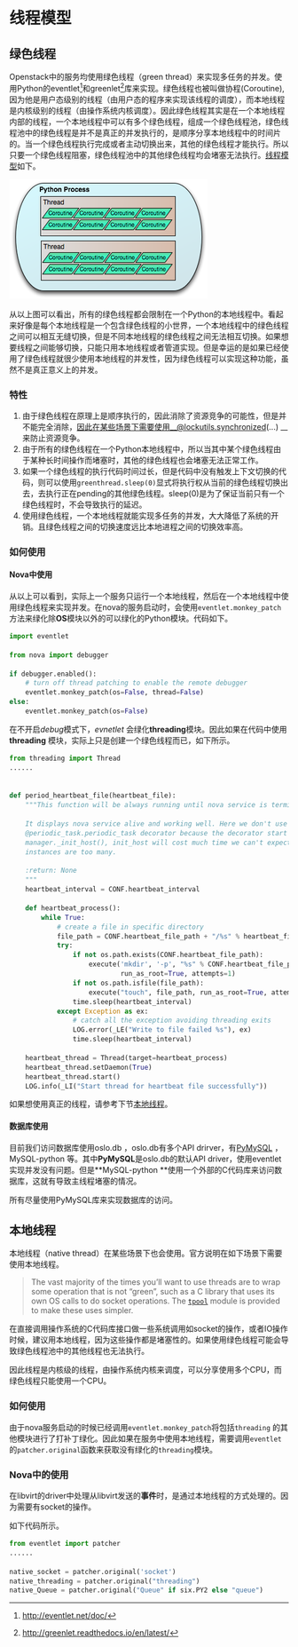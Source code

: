 # 线程模型

## 绿色线程

Openstack中的服务均使用绿色线程（green thread）来实现多任务的并发。使用Python的eventlet[^1]和greenlet[^2]库来实现。绿色线程也被叫做协程(Coroutine), 因为他是用户态级别的线程（由用户态的程序来实现该线程的调度），而本地线程是内核级别的线程（由操作系统内核调度）。因此绿色线程其实是在一个本地线程内部的线程，一个本地线程中可以有多个绿色线程，组成一个绿色线程池，绿色线程池中的绿色线程是并不是真正的并发执行的，是顺序分享本地线程中的时间片的。当一个绿色线程执行完成或者主动切换出来，其他的绿色线程才能执行。所以只要一个绿色线程阻塞，绿色线程池中的其他绿色线程均会堵塞无法执行。[线程模型](http://eventlet.net/doc/threading.html)如下。

![线程模型](images/threading_illustration.png)

从以上图可以看出，所有的绿色线程都会限制在一个Python的本地线程中。看起来好像是每个本地线程是一个包含绿色线程的小世界，一个本地线程中的绿色线程之间可以相互无缝切换，但是不同本地线程的绿色线程之间无法相互切换。如果想要线程之间能够切换，只能只用本地线程或者管道实现。但是幸运的是如果已经使用了绿色线程就很少使用本地线程的并发性，因为绿色线程可以实现这种功能，虽然不是真正意义上的并发。

### 特性

1. 由于绿色线程在原理上是顺序执行的，因此消除了资源竞争的可能性，但是并不能完全消除，因此在某些场景下需要使用__@lockutils.synchronized(...) __来防止资源竞争。
2. 由于所有的绿色线程在一个Python本地线程中，所以当其中某个绿色线程由于某种长时间操作而堵塞时，其他的绿色线程也会堵塞无法正常工作。
3. 如果一个绿色线程的执行代码时间过长，但是代码中没有触发上下文切换的代码，则可以使用`greenthread.sleep(0)`显式将执行权从当前的绿色线程切换出去，去执行正在pending的其他绿色线程。sleep(0)是为了保证当前只有一个绿色线程时，不会导致执行的延迟。
4. 使用绿色线程，一个本地线程就能实现多任务的并发，大大降低了系统的开销。且绿色线程之间的切换速度远比本地进程之间的切换效率高。

### 如何使用

#### Nova中使用

从以上可以看到，实际上一个服务只运行一个本地线程，然后在一个本地线程中使用绿色线程来实现并发。在nova的服务启动时，会使用`eventlet.monkey_patch`方法来绿化除**OS**模块以外的可以绿化的Python模块。代码如下。

```Python
import eventlet

from nova import debugger

if debugger.enabled():
    # turn off thread patching to enable the remote debugger
    eventlet.monkey_patch(os=False, thread=False)
else:
    eventlet.monkey_patch(os=False)
```



在不开启*debug*模式下，*evnetlet* 会绿化**threading**模块。因此如果在代码中使用**threading** 模块，实际上只是创建一个绿色线程而已，如下所示。

```python
from threading import Thread
......


def period_heartbeat_file(heartbeat_file):
    """This function will be always running until nova service is terminated.

    It displays nova service alive and working well. Here we don't use
    @periodic_task.periodic_task decorator because the decorator start after
    manager._init_host(), init_host will cost much time we can't expect when
    instances are too many.

    :return: None
    """
    heartbeat_interval = CONF.heartbeat_interval

    def heartbeat_process():
        while True:
            # create a file in specific directory
            file_path = CONF.heartbeat_file_path + "/%s" % heartbeat_file
            try:
                if not os.path.exists(CONF.heartbeat_file_path):
                    execute('mkdir', '-p', "%s" % CONF.heartbeat_file_path,
                            run_as_root=True, attempts=1)
                if not os.path.isfile(file_path):
                    execute("touch", file_path, run_as_root=True, attempts=2)
                time.sleep(heartbeat_interval)
            except Exception as ex:
                # catch all the exception avoiding threading exits
                LOG.error(_LE("Write to file failed %s"), ex)
                time.sleep(heartbeat_interval)

    heartbeat_thread = Thread(target=heartbeat_process)
    heartbeat_thread.setDaemon(True)
    heartbeat_thread.start()
    LOG.info(_LI("Start thread for heartbeat file successfully"))
```

如果想使用真正的线程，请参考下节[本地线程](#本地线程)。

#### 数据库使用

目前我们访问数据库使用oslo.db ，oslo.db有多个API drirver，有[PyMySQL](https://wiki.openstack.org/wiki/PyMySQL_evaluation) ，MySQL-python 等。其中**PyMySQL**是oslo.db的默认API driver，使用eventlet实现并发没有问题。但是**MySQL-python **使用一个外部的C代码库来访问数据库，这就有导致主线程堵塞的情况。

所有尽量使用PyMySQL库来实现数据库的访问。

## 本地线程

本地线程（native thread）在某些场景下也会使用。官方说明在如下场景下需要使用本地线程。

> The vast majority of the times you’ll want to use threads are to wrap some operation that is not “green”, such as a C library that uses its own OS calls to do socket operations. The [`tpool`](http://eventlet.net/doc/threading.html#module-eventlet.tpool) module is provided to make these uses simpler. 

在直接调用操作系统的C代码库接口做一些系统调用如socket的操作，或者IO操作时候，建议用本地线程，因为这些操作都是堵塞性的。如果使用绿色线程可能会导致绿色线程池中的其他线程也无法执行。

因此线程是内核级的线程，由操作系统内核来调度，可以分享使用多个CPU，而绿色线程只能使用一个CPU。

### 如何使用

由于nova服务启动的时候已经调用`eventlet.monkey_patch`将包括`threading` 的其他模块进行了打补丁绿化。因此如果在服务中使用本地线程，需要调用`eventlet`的`patcher.original`函数来获取没有绿化的`threading`模块。

### Nova中的使用

在libvirt的driver中处理从libvirt发送的**事件**时，是通过本地线程的方式处理的。因为需要有socket的操作。

如下代码所示。

```Python
from eventlet import patcher
......

native_socket = patcher.original('socket')
native_threading = patcher.original("threading")
native_Queue = patcher.original("Queue" if six.PY2 else "queue")

```

[^1]: http://eventlet.net/doc/
[^2]: http://greenlet.readthedocs.io/en/latest/